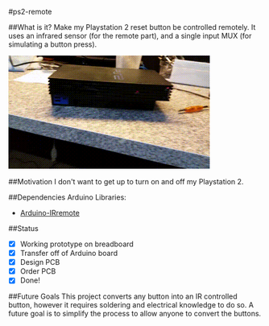 #ps2-remote

##What is it?
Make my Playstation 2 reset button be controlled remotely. It uses an
infrared sensor (for the remote part), and a single input MUX (for
simulating a button press).

![PS2 Remote Demo](https://raw.githubusercontent.com/mcastorina/ps2-remote/master/images/demo.gif)

##Motivation
I don't want to get up to turn on and off my Playstation 2.

##Dependencies
Arduino Libraries:

* [Arduino-IRremote](https://github.com/shirriff/Arduino-IRremote)

##Status
- [x] Working prototype on breadboard
- [x] Transfer off of Arduino board
- [x] Design PCB
- [x] Order PCB
- [x] Done!

##Future Goals
This project converts any button into an IR controlled button, however
it requires soldering and electrical knowledge to do so. A future goal
is to simplify the process to allow anyone to convert the buttons.
